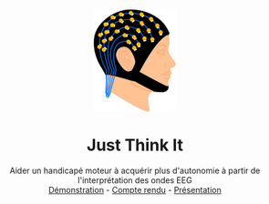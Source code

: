 
<p align="center">
  <a href="https://www.quentinptt.fr">
    <img src="https://raw.githubusercontent.com/QuentinPTT/Just-Think-It/main/img/eeg.png" alt="Logo" height="180">
  </a>

  <h1 align="center">Just Think It</h1>

  <p align="center">
    Aider un handicapé moteur à acquérir plus d'autonomie à partir de l'interprétation des ondes EEG
    <br />
    <a href="">Démonstration</a>
    -
    <a href="">Compte rendu</a>
    -
    <a href="">Présentation</a>
  </p>
</p>
